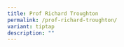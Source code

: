 ```yaml
---
title: Prof Richard Troughton
permalink: /prof-richard-troughton/
variant: tiptap
description: ""
---
```

